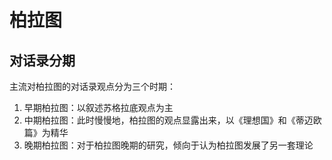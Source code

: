 # 柏拉图

## 对话录分期

主流对柏拉图的对话录观点分为三个时期：

1. 早期柏拉图：以叙述苏格拉底观点为主
2. 中期柏拉图：此时慢慢地，柏拉图的观点显露出来，以《理想国》和《蒂迈欧篇》为精华
3. 晚期柏拉图：对于柏拉图晚期的研究，倾向于认为柏拉图发展了另一套理论


